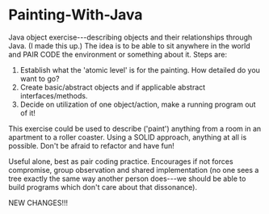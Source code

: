 # Painting-With-Java
Java object exercise---describing objects and their relationships through Java. (I made this up.)
The idea is to be able to sit anywhere in the world and PAIR CODE the environment or something about it.
Steps are:

1. Establish what the 'atomic level' is for the painting. How detailed do you want to go?
2. Create basic/abstract objects and if applicable abstract interfaces/methods.
3. Decide on utilization of one object/action, make a running program out of it!

This exercise could be used to describe ('paint') anything from a room in an apartment to a roller coaster.
Using a SOLID approach, anything at all is possible. Don't be afraid to refactor and have fun!

Useful alone, best as pair coding practice. Encourages if not forces compromise, group observation and shared implementation (no one sees a tree exactly the same way another person does---we should be able to build programs which don't care about that dissonance).

NEW CHANGES!!!
